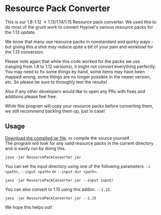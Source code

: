 # Resource Pack Converter

This is our 1.8-1.12 -> 1.13/1.14/1.15 Resource pack converter. We used this to do most of the grunt work to convert Hypixel's various resource packs for the 1.13 update.

We know that many use resource packs in nonstandard and quirky ways - but giving this a shot *may* reduce quite a bit of your pain and workload for the 1.13 conversion.

Please note again that while this code worked for the packs we use (ranging from 1.8 to 1.12 versions), it might not convert everything perfectly;  You may need to fix some things by hand, some items may have been mapped wrong, some things are no longer possible in the newer version, etc. So please be sure to throughly test the results!

Also if any other developers would like to open any PRs with fixes and additions please feel free.

While this program will copy your resource packs before converting them, we still recommend backing them up, just in case!

## Usage
[Download the compiled jar file](https://github.com/agentdid127/ResourcePackConverter/releases/latest), or compile the source yourself.  
The program will look for any valid resource packs in the current directory and is easily run by doing this.

    java -jar ResourcePackConverter.jar

You can set the input directory using one of the following parameters.
`-i <path>`, `--input <path>` or `--input-dir <path>`.

    java -jar ResourcePackConverter.jar --input input/
	
You can also convert to 1.15 using this addon.
`--1.15`.

	java -jar ResourcePackConverter.jar --1.15

We hope this helps out!
